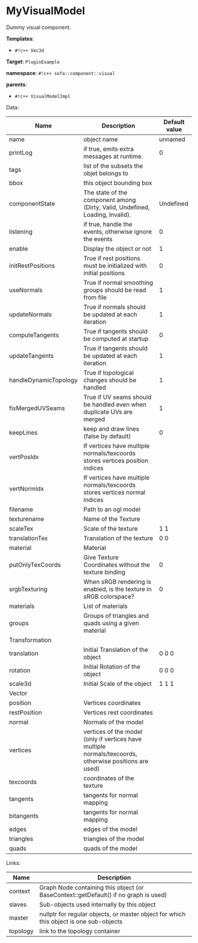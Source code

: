 # MyVisualModel

Dummy visual component.


__Templates__:

- `#!c++ Vec3d`

__Target__: `PluginExample`

__namespace__: `#!c++ sofa::component::visual`

__parents__: 

- `#!c++ VisualModelImpl`

Data: 

<table>
<thead>
    <tr>
        <th>Name</th>
        <th>Description</th>
        <th>Default value</th>
    </tr>
</thead>
<tbody>
	<tr>
		<td>name</td>
		<td>
object name
</td>
		<td>unnamed</td>
	</tr>
	<tr>
		<td>printLog</td>
		<td>
if true, emits extra messages at runtime.
</td>
		<td>0</td>
	</tr>
	<tr>
		<td>tags</td>
		<td>
list of the subsets the objet belongs to
</td>
		<td></td>
	</tr>
	<tr>
		<td>bbox</td>
		<td>
this object bounding box
</td>
		<td></td>
	</tr>
	<tr>
		<td>componentState</td>
		<td>
The state of the component among (Dirty, Valid, Undefined, Loading, Invalid).
</td>
		<td>Undefined</td>
	</tr>
	<tr>
		<td>listening</td>
		<td>
if true, handle the events, otherwise ignore the events
</td>
		<td>0</td>
	</tr>
	<tr>
		<td>enable</td>
		<td>
Display the object or not
</td>
		<td>1</td>
	</tr>
	<tr>
		<td>initRestPositions</td>
		<td>
True if rest positions must be initialized with initial positions
</td>
		<td>0</td>
	</tr>
	<tr>
		<td>useNormals</td>
		<td>
True if normal smoothing groups should be read from file
</td>
		<td>1</td>
	</tr>
	<tr>
		<td>updateNormals</td>
		<td>
True if normals should be updated at each iteration
</td>
		<td>1</td>
	</tr>
	<tr>
		<td>computeTangents</td>
		<td>
True if tangents should be computed at startup
</td>
		<td>0</td>
	</tr>
	<tr>
		<td>updateTangents</td>
		<td>
True if tangents should be updated at each iteration
</td>
		<td>1</td>
	</tr>
	<tr>
		<td>handleDynamicTopology</td>
		<td>
True if topological changes should be handled
</td>
		<td>1</td>
	</tr>
	<tr>
		<td>fixMergedUVSeams</td>
		<td>
True if UV seams should be handled even when duplicate UVs are merged
</td>
		<td>1</td>
	</tr>
	<tr>
		<td>keepLines</td>
		<td>
keep and draw lines (false by default)
</td>
		<td>0</td>
	</tr>
	<tr>
		<td>vertPosIdx</td>
		<td>
If vertices have multiple normals/texcoords stores vertices position indices
</td>
		<td></td>
	</tr>
	<tr>
		<td>vertNormIdx</td>
		<td>
If vertices have multiple normals/texcoords stores vertices normal indices
</td>
		<td></td>
	</tr>
	<tr>
		<td>filename</td>
		<td>
 Path to an ogl model
</td>
		<td></td>
	</tr>
	<tr>
		<td>texturename</td>
		<td>
Name of the Texture
</td>
		<td></td>
	</tr>
	<tr>
		<td>scaleTex</td>
		<td>
Scale of the texture
</td>
		<td>1 1</td>
	</tr>
	<tr>
		<td>translationTex</td>
		<td>
Translation of the texture
</td>
		<td>0 0</td>
	</tr>
	<tr>
		<td>material</td>
		<td>
Material
</td>
		<td></td>
	</tr>
	<tr>
		<td>putOnlyTexCoords</td>
		<td>
Give Texture Coordinates without the texture binding
</td>
		<td>0</td>
	</tr>
	<tr>
		<td>srgbTexturing</td>
		<td>
When sRGB rendering is enabled, is the texture in sRGB colorspace?
</td>
		<td>0</td>
	</tr>
	<tr>
		<td>materials</td>
		<td>
List of materials
</td>
		<td></td>
	</tr>
	<tr>
		<td>groups</td>
		<td>
Groups of triangles and quads using a given material
</td>
		<td></td>
	</tr>
	<tr>
		<td colspan="3">Transformation</td>
	</tr>
	<tr>
		<td>translation</td>
		<td>
Initial Translation of the object
</td>
		<td>0 0 0</td>
	</tr>
	<tr>
		<td>rotation</td>
		<td>
Initial Rotation of the object
</td>
		<td>0 0 0</td>
	</tr>
	<tr>
		<td>scale3d</td>
		<td>
Initial Scale of the object
</td>
		<td>1 1 1</td>
	</tr>
	<tr>
		<td colspan="3">Vector</td>
	</tr>
	<tr>
		<td>position</td>
		<td>
Vertices coordinates
</td>
		<td></td>
	</tr>
	<tr>
		<td>restPosition</td>
		<td>
Vertices rest coordinates
</td>
		<td></td>
	</tr>
	<tr>
		<td>normal</td>
		<td>
Normals of the model
</td>
		<td></td>
	</tr>
	<tr>
		<td>vertices</td>
		<td>
vertices of the model (only if vertices have multiple normals/texcoords, otherwise positions are used)
</td>
		<td></td>
	</tr>
	<tr>
		<td>texcoords</td>
		<td>
coordinates of the texture
</td>
		<td></td>
	</tr>
	<tr>
		<td>tangents</td>
		<td>
tangents for normal mapping
</td>
		<td></td>
	</tr>
	<tr>
		<td>bitangents</td>
		<td>
tangents for normal mapping
</td>
		<td></td>
	</tr>
	<tr>
		<td>edges</td>
		<td>
edges of the model
</td>
		<td></td>
	</tr>
	<tr>
		<td>triangles</td>
		<td>
triangles of the model
</td>
		<td></td>
	</tr>
	<tr>
		<td>quads</td>
		<td>
quads of the model
</td>
		<td></td>
	</tr>

</tbody>
</table>

Links: 

| Name | Description |
| ---- | ----------- |
|context|Graph Node containing this object (or BaseContext::getDefault() if no graph is used)|
|slaves|Sub-objects used internally by this object|
|master|nullptr for regular objects, or master object for which this object is one sub-objects|
|topology|link to the topology container|



